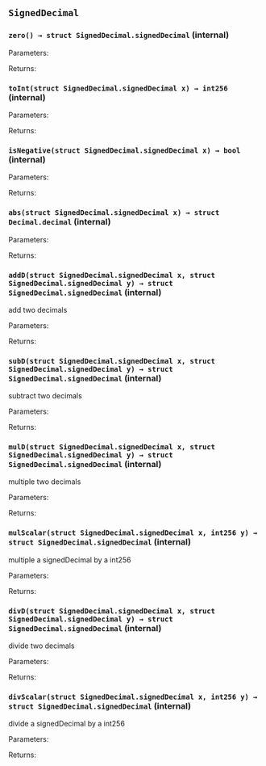 ## `SignedDecimal`







### `zero() → struct SignedDecimal.signedDecimal` (internal)





Parameters:

Returns:
### `toInt(struct SignedDecimal.signedDecimal x) → int256` (internal)





Parameters:

Returns:
### `isNegative(struct SignedDecimal.signedDecimal x) → bool` (internal)





Parameters:

Returns:
### `abs(struct SignedDecimal.signedDecimal x) → struct Decimal.decimal` (internal)





Parameters:

Returns:
### `addD(struct SignedDecimal.signedDecimal x, struct SignedDecimal.signedDecimal y) → struct SignedDecimal.signedDecimal` (internal)



add two decimals

Parameters:

Returns:
### `subD(struct SignedDecimal.signedDecimal x, struct SignedDecimal.signedDecimal y) → struct SignedDecimal.signedDecimal` (internal)



subtract two decimals

Parameters:

Returns:
### `mulD(struct SignedDecimal.signedDecimal x, struct SignedDecimal.signedDecimal y) → struct SignedDecimal.signedDecimal` (internal)



multiple two decimals

Parameters:

Returns:
### `mulScalar(struct SignedDecimal.signedDecimal x, int256 y) → struct SignedDecimal.signedDecimal` (internal)



multiple a signedDecimal by a int256

Parameters:

Returns:
### `divD(struct SignedDecimal.signedDecimal x, struct SignedDecimal.signedDecimal y) → struct SignedDecimal.signedDecimal` (internal)



divide two decimals

Parameters:

Returns:
### `divScalar(struct SignedDecimal.signedDecimal x, int256 y) → struct SignedDecimal.signedDecimal` (internal)



divide a signedDecimal by a int256

Parameters:

Returns:
